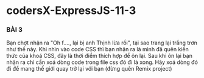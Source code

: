 # codersX-ExpressJS-11-3
###  BÀI 3
Bạn chợt nhận ra "Oh f...., lại bị anh Thịnh lừa rồi", tại sao trang lại trắng trơn như thế này. Khi nhìn vào code CSS thì bạn nhận ra là mình đã quên kiến thức của khoá CSS, đây là thời điểm thích hợp để ôn lại.
Sau khi ôn lại bạn nhận ra chỉ cần xoá dòng code trong file css đó đi là xong.
Hãy xoá dòng đó đi để mang thế giới quay trở lại với bạn (đừng quên Remix project)
